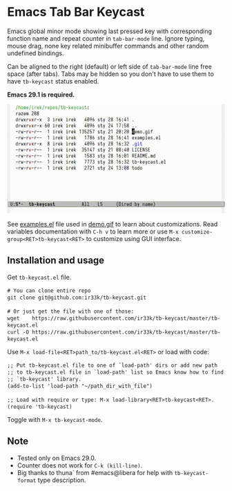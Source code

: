 # Emacs Tab Bar Keycast

Emacs global minor mode showing last pressed key with corresponding
function name and repeat counter in `tab-bar-mode` line.  Ignore
typing, mouse drag, none key related minibuffer commands and other
random undefined bindings.

Can be aligned to the right (default) or left side of `tab-bar-mode`
line free space (after tabs).  Tabs may be hidden so you don't have to
use them to have `tb-keycast` status enabled.

**Emacs 29.1 is required.**

![demo.gif](demo.gif)

See [examples.el](./examples.el) file used in [demo.gif](demo.gif) to
learn about customizations.  Read variables documentation with `C-h v`
to learn more or use `M-x customize-group<RET>tb-keycast<RET>` to
customize using GUI interface.

## Installation and usage

Get `tb-keycast.el` file.

```shell
# You can clone entire repo
git clone git@github.com:ir33k/tb-keycast.git

# Or just get the file with one of those:
wget    https://raw.githubusercontent.com/ir33k/tb-keycast/master/tb-keycast.el
curl -O https://raw.githubusercontent.com/ir33k/tb-keycast/master/tb-keycast.el
```

Use `M-x load-file<RET>path_to/tb-keycast.el<RET>` or load with code:

```elisp
;; Put tb-keycast.el file to one of `load-path' dirs or add new path
;; to tb-keycast.el file in `load-path' list so Emacs know how to find
;; `tb-keycast' library.
(add-to-list 'load-path "~/path_dir_with_file")

;; Load with require or type: M-x load-library<RET>tb-keycast<RET>.
(require 'tb-keycast)
```

Toggle with `M-x tb-keycast-mode`.

## Note

- Tested only on Emacs 29.0.
- Counter does not work for `C-k (kill-line)`.
- Big thanks to thuna\` from #emacs@libera for help with
  `tb-keycast-format` type description.
